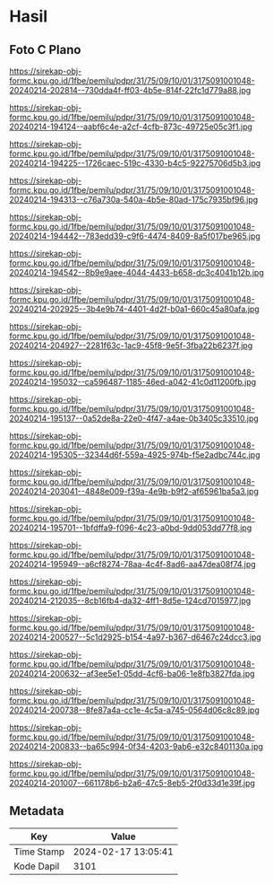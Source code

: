 # Hasil

## Foto C Plano

https://sirekap-obj-formc.kpu.go.id/1fbe/pemilu/pdpr/31/75/09/10/01/3175091001048-20240214-202814--730dda4f-ff03-4b5e-814f-22fc1d779a88.jpg

https://sirekap-obj-formc.kpu.go.id/1fbe/pemilu/pdpr/31/75/09/10/01/3175091001048-20240214-194124--aabf6c4e-a2cf-4cfb-873c-49725e05c3f1.jpg

https://sirekap-obj-formc.kpu.go.id/1fbe/pemilu/pdpr/31/75/09/10/01/3175091001048-20240214-194225--1726caec-519c-4330-b4c5-92275706d5b3.jpg

https://sirekap-obj-formc.kpu.go.id/1fbe/pemilu/pdpr/31/75/09/10/01/3175091001048-20240214-194313--c76a730a-540a-4b5e-80ad-175c7935bf96.jpg

https://sirekap-obj-formc.kpu.go.id/1fbe/pemilu/pdpr/31/75/09/10/01/3175091001048-20240214-194442--783edd39-c9f6-4474-8409-8a5f017be965.jpg

https://sirekap-obj-formc.kpu.go.id/1fbe/pemilu/pdpr/31/75/09/10/01/3175091001048-20240214-194542--8b9e9aee-4044-4433-b658-dc3c4041b12b.jpg

https://sirekap-obj-formc.kpu.go.id/1fbe/pemilu/pdpr/31/75/09/10/01/3175091001048-20240214-202925--3b4e9b74-4401-4d2f-b0a1-660c45a80afa.jpg

https://sirekap-obj-formc.kpu.go.id/1fbe/pemilu/pdpr/31/75/09/10/01/3175091001048-20240214-204927--2281f63c-1ac9-45f8-9e5f-3fba22b6237f.jpg

https://sirekap-obj-formc.kpu.go.id/1fbe/pemilu/pdpr/31/75/09/10/01/3175091001048-20240214-195032--ca596487-1185-46ed-a042-41c0d11200fb.jpg

https://sirekap-obj-formc.kpu.go.id/1fbe/pemilu/pdpr/31/75/09/10/01/3175091001048-20240214-195137--0a52de8a-22e0-4f47-a4ae-0b3405c33510.jpg

https://sirekap-obj-formc.kpu.go.id/1fbe/pemilu/pdpr/31/75/09/10/01/3175091001048-20240214-195305--32344d6f-559a-4925-974b-f5e2adbc744c.jpg

https://sirekap-obj-formc.kpu.go.id/1fbe/pemilu/pdpr/31/75/09/10/01/3175091001048-20240214-203041--4848e009-f39a-4e9b-b9f2-af65961ba5a3.jpg

https://sirekap-obj-formc.kpu.go.id/1fbe/pemilu/pdpr/31/75/09/10/01/3175091001048-20240214-195701--1bfdffa9-f096-4c23-a0bd-9dd053dd77f8.jpg

https://sirekap-obj-formc.kpu.go.id/1fbe/pemilu/pdpr/31/75/09/10/01/3175091001048-20240214-195949--a6cf8274-78aa-4c4f-8ad6-aa47dea08f74.jpg

https://sirekap-obj-formc.kpu.go.id/1fbe/pemilu/pdpr/31/75/09/10/01/3175091001048-20240214-212035--8cb16fb4-da32-4ff1-8d5e-124cd7015977.jpg

https://sirekap-obj-formc.kpu.go.id/1fbe/pemilu/pdpr/31/75/09/10/01/3175091001048-20240214-200527--5c1d2925-b154-4a97-b367-d6467c24dcc3.jpg

https://sirekap-obj-formc.kpu.go.id/1fbe/pemilu/pdpr/31/75/09/10/01/3175091001048-20240214-200632--af3ee5e1-05dd-4cf6-ba06-1e8fb3827fda.jpg

https://sirekap-obj-formc.kpu.go.id/1fbe/pemilu/pdpr/31/75/09/10/01/3175091001048-20240214-200738--8fe87a4a-cc1e-4c5a-a745-0564d06c8c89.jpg

https://sirekap-obj-formc.kpu.go.id/1fbe/pemilu/pdpr/31/75/09/10/01/3175091001048-20240214-200833--ba65c994-0f34-4203-9ab6-e32c8401130a.jpg

https://sirekap-obj-formc.kpu.go.id/1fbe/pemilu/pdpr/31/75/09/10/01/3175091001048-20240214-201007--661178b6-b2a6-47c5-8eb5-2f0d33d1e39f.jpg


## Metadata

| Key        | Value               |
| ---------- | ------------------- |
| Time Stamp | 2024-02-17 13:05:41 |
| Kode Dapil | 3101                |



